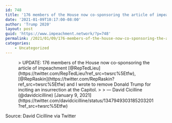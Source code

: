 ```yaml
---
id: 748
title: '176 members of the House now co-sponsoring the article of impeachment'
date: '2021-01-09T10:17:00-08:00'
author: 'Trump 2020'
layout: post
guid: 'https://www.impeachment.network/?p=748'
permalink: /2021/01/09/176-members-of-the-house-now-co-sponsoring-the-article-of-impeachment/
categories:
    - Uncategorized
---
```


<figure class="wp-block-embed is-type-rich is-provider-twitter wp-block-embed-twitter"><div class="wp-block-embed__wrapper">> UPDATE: 176 members of the House now co-sponsoring the article of impeachment [@RepTedLieu](https://twitter.com/RepTedLieu?ref_src=twsrc%5Etfw), [@RepRaskin](https://twitter.com/RepRaskin?ref_src=twsrc%5Etfw) and I wrote to remove Donald Trump for inciting an insurrection at the Capitol.
> 
> — David Cicilline (@davidcicilline) [January 9, 2021](https://twitter.com/davidcicilline/status/1347949303185203201?ref_src=twsrc%5Etfw)

<script async="" charset="utf-8" src="https://platform.twitter.com/widgets.js"></script></div></figure>Source: David Cicilline via Twitter